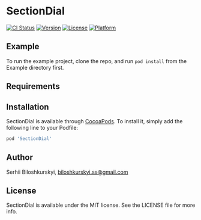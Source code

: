 # SectionDial

[![CI Status](https://img.shields.io/travis/sergVn/SectionDial.svg?style=flat)](https://travis-ci.org/sergVn/SectionDial)
[![Version](https://img.shields.io/cocoapods/v/SectionDial.svg?style=flat)](https://cocoapods.org/pods/SectionDial)
[![License](https://img.shields.io/cocoapods/l/SectionDial.svg?style=flat)](https://cocoapods.org/pods/SectionDial)
[![Platform](https://img.shields.io/cocoapods/p/SectionDial.svg?style=flat)](https://cocoapods.org/pods/SectionDial)

## Example

To run the example project, clone the repo, and run `pod install` from the Example directory first.

## Requirements

## Installation

SectionDial is available through [CocoaPods](https://cocoapods.org). To install
it, simply add the following line to your Podfile:

```ruby
pod 'SectionDial'
```

## Author

Serhii Biloshkurskyi, biloshkurskyi.ss@gmail.com

## License

SectionDial is available under the MIT license. See the LICENSE file for more info.
